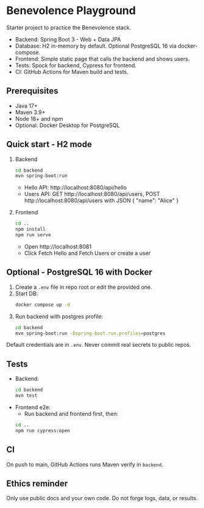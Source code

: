 # Benevolence Playground

Starter project to practice the Benevolence stack.
- Backend: Spring Boot 3 - Web + Data JPA
- Database: H2 in-memory by default. Optional PostgreSQL 16 via docker-compose.
- Frontend: Simple static page that calls the backend and shows users.
- Tests: Spock for backend, Cypress for frontend.
- CI: GitHub Actions for Maven build and tests.

## Prerequisites
- Java 17+
- Maven 3.9+
- Node 18+ and npm
- Optional: Docker Desktop for PostgreSQL

## Quick start - H2 mode
1. Backend
   ```bash
   cd backend
   mvn spring-boot:run
   ```
   - Hello API: http://localhost:8080/api/hello
   - Users API: GET http://localhost:8080/api/users, POST http://localhost:8080/api/users with JSON { "name": "Alice" }

2. Frontend
   ```bash
   cd ..
   npm install
   npm run serve
   ```
   - Open http://localhost:8081
   - Click Fetch Hello and Fetch Users or create a user

## Optional - PostgreSQL 16 with Docker
1. Create a `.env` file in repo root or edit the provided one.
2. Start DB:
   ```bash
   docker compose up -d
   ```
3. Run backend with postgres profile:
   ```bash
   cd backend
   mvn spring-boot:run -Dspring-boot.run.profiles=postgres
   ```

Default credentials are in `.env`. Never commit real secrets to public repos.

## Tests
- Backend:
  ```bash
  cd backend
  mvn test
  ```
- Frontend e2e:
  - Run backend and frontend first, then:
  ```bash
  cd ..
  npm run cypress:open
  ```

## CI
On push to main, GitHub Actions runs Maven verify in `backend`.

## Ethics reminder
Only use public docs and your own code. Do not forge logs, data, or results.
